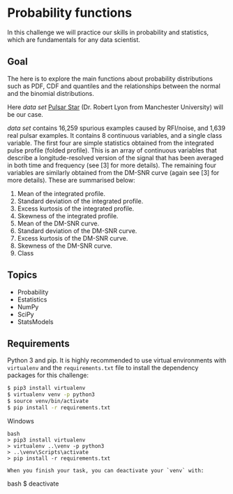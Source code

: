 # Probability functions

In this challenge we will practice our skills in probability and statistics, which are fundamentals for any data scientist.

## Goal

The here is to explore the main functions about probability distributions such as PDF, CDF and quantiles and the relationships between the normal and the binomial distributions.

Here  _data set_ [Pulsar Star](https://archive.ics.uci.edu/ml/datasets/HTRU2) (Dr. Robert Lyon from Manchester University) will be our case.

 _data set_ contains 16,259 spurious examples caused by RFI/noise, and 1,639 real pulsar examples. 
It contains 8 continuous variables, and a single class variable. The first four are simple statistics obtained from the integrated pulse profile (folded profile). This is an array of continuous variables that describe a longitude-resolved version of the signal that has been averaged in both time and frequency (see [3] for more details). The remaining four variables are similarly obtained from the DM-SNR curve (again see [3] for more details). These are summarised below:

1. Mean of the integrated profile.
2. Standard deviation of the integrated profile.
3. Excess kurtosis of the integrated profile.
4. Skewness of the integrated profile.
5. Mean of the DM-SNR curve.
6. Standard deviation of the DM-SNR curve.
7. Excess kurtosis of the DM-SNR curve.
8. Skewness of the DM-SNR curve.
9. Class 
 

## Topics

* Probability
* Estatistics
* NumPy
* SciPy
* StatsModels

## Requirements

Python 3 and pip. It is highly recommended to use virtual environments with `virtualenv` and the `requirements.txt` file to install the dependency packages for this challenge:

```bash
$ pip3 install virtualenv
$ virtualenv venv -p python3
$ source venv/bin/activate
$ pip install -r requirements.txt
```

Windows

```
bash
> pip3 install virtualenv
> virtualenv ..\venv -p python3
> ..\venv\Scripts\activate
> pip install -r requirements.txt

When you finish your task, you can deactivate your `venv` with: 

```
bash
$ deactivate
```
